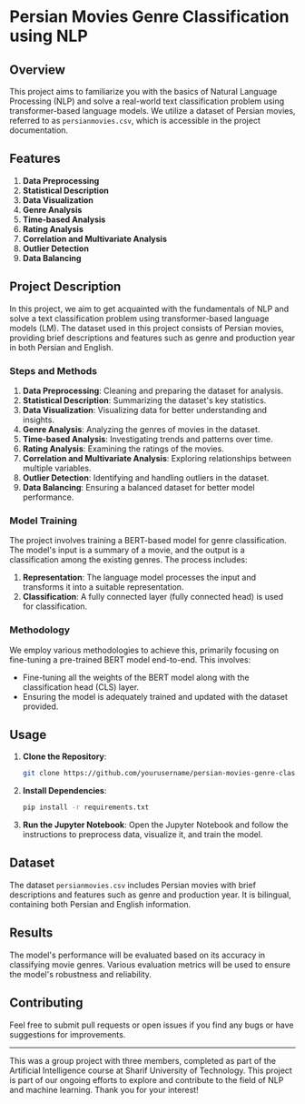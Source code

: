 # Persian Movies Genre Classification using NLP

## Overview

This project aims to familiarize you with the basics of Natural Language Processing (NLP) and solve a real-world text classification problem using transformer-based language models. We utilize a dataset of Persian movies, referred to as `persianmovies.csv`, which is accessible in the project documentation.

## Features

1. **Data Preprocessing**
2. **Statistical Description**
3. **Data Visualization**
4. **Genre Analysis**
5. **Time-based Analysis**
6. **Rating Analysis**
7. **Correlation and Multivariate Analysis**
8. **Outlier Detection**
9. **Data Balancing**

## Project Description

In this project, we aim to get acquainted with the fundamentals of NLP and solve a text classification problem using transformer-based language models (LM). The dataset used in this project consists of Persian movies, providing brief descriptions and features such as genre and production year in both Persian and English.

### Steps and Methods

1. **Data Preprocessing**: Cleaning and preparing the dataset for analysis.
2. **Statistical Description**: Summarizing the dataset's key statistics.
3. **Data Visualization**: Visualizing data for better understanding and insights.
4. **Genre Analysis**: Analyzing the genres of movies in the dataset.
5. **Time-based Analysis**: Investigating trends and patterns over time.
6. **Rating Analysis**: Examining the ratings of the movies.
7. **Correlation and Multivariate Analysis**: Exploring relationships between multiple variables.
8. **Outlier Detection**: Identifying and handling outliers in the dataset.
9. **Data Balancing**: Ensuring a balanced dataset for better model performance.

### Model Training

The project involves training a BERT-based model for genre classification. The model's input is a summary of a movie, and the output is a classification among the existing genres. The process includes:

1. **Representation**: The language model processes the input and transforms it into a suitable representation.
2. **Classification**: A fully connected layer (fully connected head) is used for classification.

### Methodology

We employ various methodologies to achieve this, primarily focusing on fine-tuning a pre-trained BERT model end-to-end. This involves:

- Fine-tuning all the weights of the BERT model along with the classification head (CLS) layer.
- Ensuring the model is adequately trained and updated with the dataset provided.

## Usage

1. **Clone the Repository**:
    ```sh
    git clone https://github.com/yourusername/persian-movies-genre-classification.git
    ```
2. **Install Dependencies**:
    ```sh
    pip install -r requirements.txt
    ```
3. **Run the Jupyter Notebook**:
    Open the Jupyter Notebook and follow the instructions to preprocess data, visualize it, and train the model.

## Dataset

The dataset `persianmovies.csv` includes Persian movies with brief descriptions and features such as genre and production year. It is bilingual, containing both Persian and English information.

## Results

The model's performance will be evaluated based on its accuracy in classifying movie genres. Various evaluation metrics will be used to ensure the model's robustness and reliability.

## Contributing

Feel free to submit pull requests or open issues if you find any bugs or have suggestions for improvements.


---

This was a group project with three members, completed as part of the Artificial Intelligence course at Sharif University of Technology. This project is part of our ongoing efforts to explore and contribute to the field of NLP and machine learning. Thank you for your interest!

